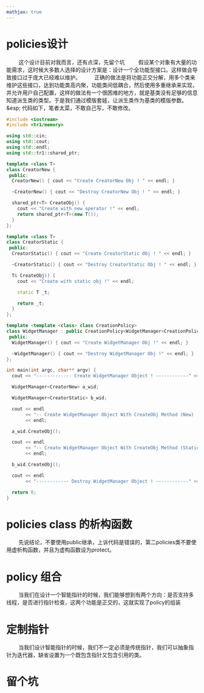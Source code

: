 ```yaml
---
mathjax: true
---
```


# policies设计
&emsp;&emsp; 这个设计目前对我而言，还有点深，先留个坑
&emsp;&emsp; 假设某个对象有大量的功能需求，这时候大多数人选择的设计方案是：设计一个全功能型接口。这样做会导致接口过于庞大已经难以维护。
&emsp;&emsp; 正确的做法是将功能正交分解，用多个类来维护这些接口，达到功能类高内聚，功能类间低耦合，然后使用多重继承来实现，并允许用户自己配置，这样的做法有一个很困难的地方，就是基类没有足够的信息知道派生类的类型。于是我们通过模版套娃，让派生类作为基类的模版参数。
&emsp;&esp; 代码如下，笔者太菜，不敢自己写，不敢修改。
<!---more-->
[](https://www.cnblogs.com/crazyhf/archive/2012/10/02/2710350.html)

```cpp
#include <iostream>
#include <tr1/memory>

using std::cin;
using std::cout;
using std::endl;
using std::tr1::shared_ptr;

template <class T>
class CreatorNew {
 public:
  CreatorNew() { cout << "Create CreatorNew Obj ! " << endl; }

  ~CreatorNew() { cout << "Destroy CreatorNew Obj ! " << endl; }

  shared_ptr<T> CreateObj() {
    cout << "Create with new operator !" << endl;
    return shared_ptr<T>(new T());
  }
};

template <class T>
class CreatorStatic {
 public:
  CreatorStatic() { cout << "Create CreatorStatic Obj ! " << endl; }

  ~CreatorStatic() { cout << "Destroy CreatorStatic Obj ! " << endl; }

  T& CreateObj() {
    cout << "Create with static obj !" << endl;

    static T _t;

    return _t;
  }
};

template <template <class> class CreationPolicy>
class WidgetManager : public CreationPolicy<WidgetManager<CreationPolicy> > {
 public:
  WidgetManager() { cout << "Create WidgetManager Obj !" << endl; }

  ~WidgetManager() { cout << "Destroy WidgetManager Obj !" << endl; }
};

int main(int argc, char** argv) {
  cout << "------------- Create WidgetManager Object ! ------------" << endl;

  WidgetManager<CreatorNew> a_wid;

  WidgetManager<CreatorStatic> b_wid;

  cout << endl
       << "-- Create WidgetManager Object With CreateObj Method (New) ! --"
       << endl;

  a_wid.CreateObj();

  cout << endl
       << "-- Create WidgetManager Object With CreateObj Method (Static) ! --"
       << endl;

  b_wid.CreateObj();

  cout << endl
       << "------------ Destroy WidgetManager Object ! ------------" << endl;

  return 0;
}
```

# policies class 的析构函数
&emsp;&emsp; 先说结论，不要使用public继承，上诉代码是错误的，第二policies类不要使用虚析构函数，并且为虚构函数设为protect。

# policy 组合
&emsp;&emsp; 当我们在设计一个智能指针的时候，我们能够想到有两个方向：是否支持多线程，是否进行指针检查，这两个功能是正交的，这就实现了policy的组装

# 定制指针
&emsp;&emsp; 当我们设计智能指针的时候，我们不一定必须是传统指针，我们可以抽象指针为迭代器，缺省设置为一个既包含指针又包含引用的类。

# 留个坑
